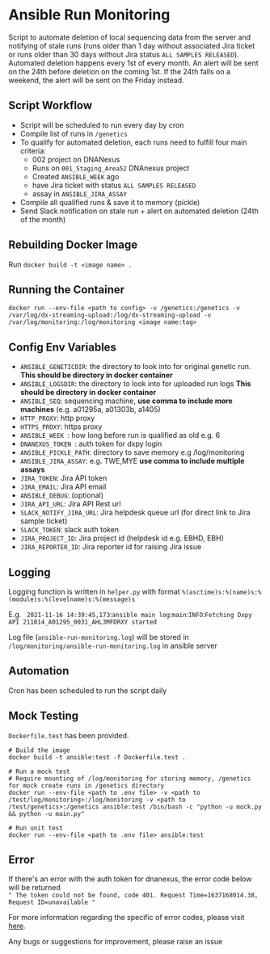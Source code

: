 # Ansible Run Monitoring

Script to automate deletion of local sequencing data from the server and notifying of stale runs (runs older than 1 day without associated Jira ticket or runs older than 30 days without Jira status `ALL SAMPLES RELEASED`). Automated deletion happens every 1st of every month. An alert will be sent on the 24th before deletion on the coming 1st. If the 24th falls on a weekend, the alert will be sent on the Friday instead.

## Script Workflow

- Script will be scheduled to run every day by cron
- Compile list of runs in `/genetics`
- To qualify for automated deletion, each runs need to fulfill four main criteria: 
  - 002 project on DNANexus
  - Runs on `001_Staging_Area52` DNAnexus project
  - Created `ANSIBLE_WEEK` ago
  - have Jira ticket with status `ALL SAMPLES RELEASED`
  - assay in `ANSIBLE_JIRA_ASSAY`
- Compile all qualified runs & save it to memory (pickle)
- Send Slack notification on stale run + alert on automated deletion (24th of the month)

## Rebuilding Docker Image

Run `docker build -t <image name> .`

## Running the Container
```
docker run --env-file <path to config> -v /genetics:/genetics -v /var/log/dx-streaming-upload:/log/dx-streaming-upload -v /var/log/monitoring:/log/monitoring <image name:tag>
```

## Config Env Variables

- `ANSIBLE_GENETICDIR`: the directory to look into for original genetic run. **This should be directory in docker container**
- `ANSIBLE_LOGSDIR`: the directory to look into for uploaded run logs **This should be directory in docker container**
- `ANSIBLE_SEQ`: sequencing machine, **use comma to include more machines** (e.g. a01295a, a01303b, a1405)
- `HTTP_PROXY`: http proxy
- `HTTPS_PROXY`: https proxy
- `ANSIBLE_WEEK `: how long before run is qualified as old e.g. 6 
- `DNANEXUS_TOKEN `: auth token for dxpy login
- `ANSIBLE_PICKLE_PATH`: directory to save memory e.g /log/monitoring
- `ANSIBLE_JIRA_ASSAY`: e.g. TWE,MYE **use comma to include multiple assays**
- `JIRA_TOKEN`: Jira API token
- `JIRA_EMAIL`: Jira API email
- `ANSIBLE_DEBUG`: (optional)
- `JIRA_API_URL`: Jira API Rest url
- `SLACK_NOTIFY_JIRA_URL`: Jira helpdesk queue url (for direct link to Jira sample ticket)
- `SLACK_TOKEN`: slack auth token
- `JIRA_PROJECT_ID`: Jira project id (helpdesk id e.g. EBHD, EBH)
- `JIRA_REPORTER_ID`: Jira reporter id for raising Jira issue

## Logging

Logging function is written in ` helper.py ` with format ` %(asctime)s:%(name)s:%(module)s:%(levelname)s:%(message)s `

E.g. ``` 2021-11-16 14:39:45,173```:```ansible main log```:```main```:```INFO```:```Fetching Dxpy API 211014_A01295_0031_AHL3MFDRXY started ```

Log file (``` ansible-run-monitoring.log ```) will be stored in ``` /log/monitoring/ansible-run-monitoring.log ``` in ansible server

## Automation

Cron has been scheduled to run the script daily

## Mock Testing

`Dockerfile.test` has been provided.

```
# Build the image
docker build -t ansible:test -f Dockerfile.test .

# Run a mock test
# Require mounting of /log/monitoring for storing memory, /genetics for mock create runs in /genetics directory
docker run --env-file <path to .env file> -v <path to /test/log/monitoring>:/log/monitoring -v <path to /test/genetics>:/genetics ansible:test /bin/bash -c "python -u mock.py && python -u main.py"

# Run unit test
docker run --env-file <path to .env file> ansible:test
```

## Error

If there's an error with the auth token for dnanexus, the error code below will be returned\
`" The token could not be found, code 401. Request Time=1637168014.38, Request ID=unavailable "`

For more information regarding the specific of error codes, please visit [here](https://documentation.dnanexus.com/developer/api/protocols).

Any bugs or suggestions for improvement, please raise an issue
